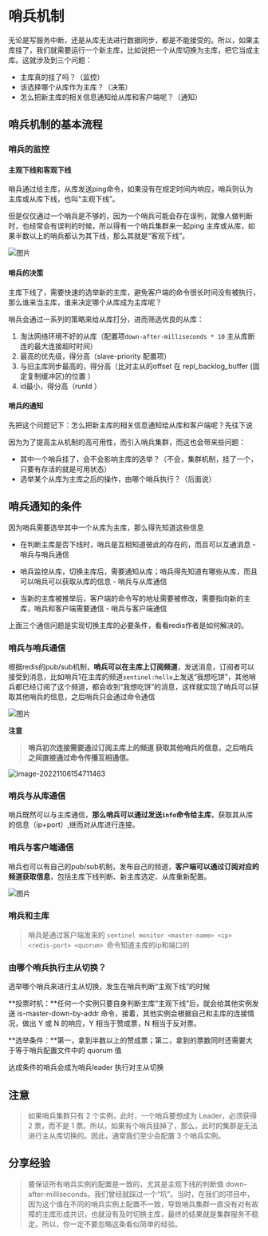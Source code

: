 # 哨兵机制



无论是写服务中断，还是从库无法进行数据同步，都是不能接受的。所以，如果主库挂了，我们就需要运行一个新主库，比如说把一个从库切换为主库，把它当成主库。这就涉及到三个问题：

- 主库真的挂了吗？（监控）
- 该选择哪个从库作为主库？（决策）
- 怎么把新主库的相关信息通知给从库和客户端呢？（通知）

## 哨兵机制的基本流程

### 哨兵的监控

#### 主观下线和客观下线

哨兵通过给主库，从库发送ping命令，如果没有在规定时间内响应，哨兵则认为主库或从库下线，也叫“主观下线”。

但是仅仅通过一个哨兵是不够的，因为一个哨兵可能会存在误判，就像人做判断时，也经常会有误判的时候，所以得有一个哨兵集群来一起ping 主库或从库，如果半数以上的哨兵都认为其下线，那么其就是“客观下线”。

![图片](https://static001.geekbang.org/resource/image/19/0d/1945703abf16ee14e2f7559873e4e60d.jpg)



#### 哨兵的决策

主库下线了，需要快速的选举新的主库，避免客户端的命令很长时间没有被执行，那么谁来当主库，谁来决定哪个从库成为主库呢？

哨兵会通过一系列的策略来给从库打分，进而筛选优良的从库：

1. 淘汰网络环境不好的从库（配置项`down-after-milliseconds * 10` 主从库断连的最大连接超时时间）
2. 最高的优先级，得分高（slave-priority 配置项）
3. 与旧主库同步最高的，得分高（比对主从的offset 在 repl_backlog_buffer (固定复制缓冲区)的位置 ）
4. id最小，得分高（runId ）

#### 哨兵的通知

先把这个问题记下：怎么把新主库的相关信息通知给从库和客户端呢？先往下说

因为为了提高主从机制的高可用性，而引入哨兵集群，而这也会带来些问题：

- 其中一个哨兵挂了，会不会影响主库的选举？（不会，集群机制，挂了一个，只要有存活的就是可用状态）
- 选举某个从库为主库之后的操作，由哪个哨兵执行？（后面说）



## 哨兵通知的条件

因为哨兵需要选举其中一个从库为主库，那么得先知道这些信息

- 在判断主库是否下线时，哨兵是互相知道彼此的存在的，而且可以互通消息 - 哨兵与哨兵通信

- 哨兵监控从库，切换主库后，需要通知从库；哨兵得先知道有哪些从库，而且可以哨兵可以获取从库的信息 - 哨兵与从库通信

- 当新的主库被推举后，客户端的命令写的地址需要被修改，需要指向新的主库，哨兵和客户端需要通信 - 哨兵与客户端通信

上面三个通信问题是实现切换主库的必要条件，看看redis作者是如何解决的。

### 哨兵与哨兵通信

根据redis的pub/sub机制，**哨兵可以在主库上订阅频道**，发送消息，订阅者可以接受到消息，比如哨兵1在主库的频道`sentinel:hello`上发送“我想吃饼”，其他哨兵都已经订阅了这个频道，都会收到“我想吃饼”的消息，这样就实现了哨兵可以获取其他哨兵的信息，之后哨兵只会通过命令通信

![图片](https://static001.geekbang.org/resource/image/ca/b1/ca42698128aa4c8a374efbc575ea22b1.jpg)

**注意**
> **哨兵初次连接需要通过订阅主库上的频道 获取其他哨兵的信息，之后哨兵之间直接通过命令传播互相通信。**

![image-20221106154711463](https://img.ggball.top/img/image-20221106154711463.png?picGo)

### 哨兵与从库通信

哨兵既然可以与主库通信，**那么哨兵可以通过发送`info`命令给主库**，获取其从库的信息（ip+port）,继而对从库进行连接。

### 哨兵与客户端通信

哨兵也可以有自己的pub/sub机制，发布自己的频道，**客户端可以通过订阅对应的频道获取信息**，包括主库下线判断、新主库选定、从库重新配置。

![图片](https://static001.geekbang.org/resource/image/4e/25/4e9665694a9565abbce1a63cf111f725.jpg)

### 哨兵和主库

> 哨兵是通过客户端发来的 `sentinel monitor <master-name> <ip> <redis-port> <quorum> `命令知道主库的ip和端口的

### 由哪个哨兵执行主从切换？

选举哪个哨兵来进行主从切换，发生在哨兵判断“主观下线”的时候

**投票时机：**任何一个实例只要自身判断主库“主观下线”后，就会给其他实例发送 is-master-down-by-addr 命令，接着，其他实例会根据自己和主库的连接情况，做出 Y 或 N 的响应，Y 相当于赞成票，N 相当于反对票。

**选举条件：**第一，拿到半数以上的赞成票；第二，拿到的票数同时还需要大于等于哨兵配置文件中的 quorum 值

达成条件的哨兵会成为哨兵leader 执行对主从切换



## 注意

> 如果哨兵集群只有 2 个实例，此时，一个哨兵要想成为 Leader，必须获得 2 票，而不是 1 票。所以，如果有个哨兵挂掉了，那么，此时的集群是无法进行主从库切换的。因此，通常我们至少会配置 3 个哨兵实例。

## 分享经验

> 要保证所有哨兵实例的配置是一致的，尤其是主观下线的判断值 down-after-milliseconds。我们曾经就踩过一个“坑”。当时，在我们的项目中，因为这个值在不同的哨兵实例上配置不一致，导致哨兵集群一直没有对有故障的主库形成共识，也就没有及时切换主库，最终的结果就是集群服务不稳定。所以，你一定不要忽略这条看似简单的经验。